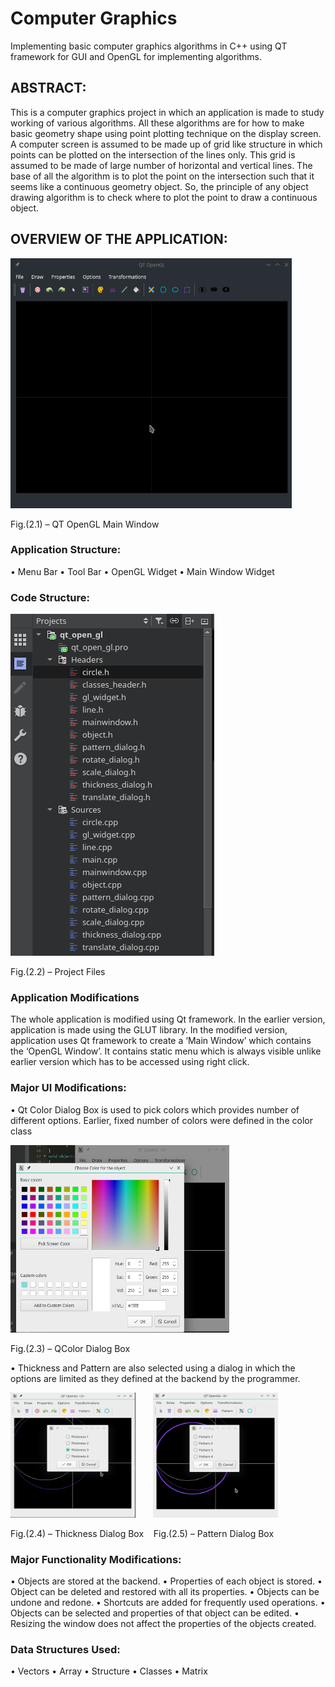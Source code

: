# Computer Graphics
Implementing basic computer graphics algorithms in C++ using QT framework for GUI and OpenGL for implementing algorithms.

## ABSTRACT:
This is a computer graphics project in which an application is made to study working of various algorithms. All these algorithms are for how to make basic geometry shape using point plotting technique on the display screen. A computer screen is assumed to be made up of grid like structure in which points can be plotted on the intersection of the lines only.  This grid is assumed to be made of large number of horizontal and vertical lines. The base of all the algorithm is to plot the point on the intersection such that it seems like a continuous geometry object. So, the principle of any object drawing algorithm is to check where to plot the point to draw a continuous object.

## OVERVIEW OF THE APPLICATION:

<img src="https://github.com/nadeshseen/qt_opengl/blob/master/Screenshot/Screenshot_20181031_173517.png" width="450" height="400" >

Fig.(2.1) – QT OpenGL Main Window

### Application Structure:
  •	Menu Bar
  •	Tool Bar
  •	OpenGL Widget
  •	Main Window Widget

### Code Structure:

![Project Files](https://github.com/nadeshseen/qt_opengl/blob/master/Screenshot/Screenshot_20180916_110205.png)

Fig.(2.2) – Project Files

### Application Modifications

The whole application is modified using Qt framework. In the earlier version, application is made using the GLUT library. In the modified version, application uses Qt framework to create a ‘Main Window’ which contains the ‘OpenGL Window’. It contains static menu which is always visible unlike earlier version which has to be accessed using right click.

### Major UI Modifications:
  •	Qt Color Dialog Box is used to pick colors which provides number of different options. Earlier, fixed number of colors were defined in the color class

<img src="https://github.com/nadeshseen/qt_opengl/blob/master/Screenshot/Screenshot_20180916_103146.png" width="350" height="300" >

Fig.(2.3) – QColor Dialog Box

  •	Thickness and Pattern are also selected using a dialog in which the options are limited as they defined at the backend by the programmer.

<img src="https://github.com/nadeshseen/qt_opengl/blob/master/Screenshot/Screenshot_20180916_103225.png" width="200" height="200" >  &nbsp;&nbsp;&nbsp;&nbsp;&nbsp;&nbsp;<img src="https://github.com/nadeshseen/qt_opengl/blob/master/Screenshot/Screenshot_20180916_103300.png" width="200" height="200" >

Fig.(2.4) – Thickness Dialog Box&nbsp;&nbsp;&nbsp;       Fig.(2.5) – Pattern Dialog Box    






<!-- (![Pattern Dialog Box](https://github.com/nadeshseen/qt_opengl/blob/master/Screenshot/Screenshot_20180916_103300.png)) -->


 
 
### Major Functionality Modifications:
•	Objects are stored at the backend. 
•	Properties of each object is stored. 
•	Object can be deleted and restored with all its properties. 
•	Objects can be undone and redone. 
•	Shortcuts are added for frequently used operations. 
•	Objects can be selected and properties of that object can be edited. 
•	Resizing the window does not affect the properties of the objects created. 

### Data Structures Used:
• Vectors
• Array
• Structure
• Classes
• Matrix
